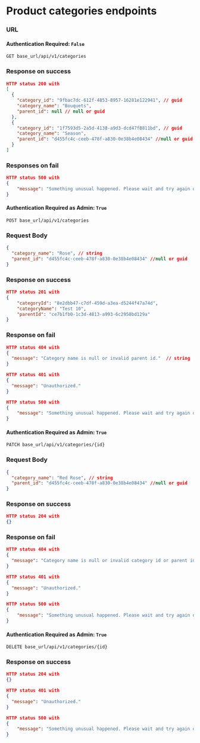 # Product categories endpoints

### URL

#### Authentication Required: `False`

```
GET base_url/api/v1/categories
```

### Response on success

```json
HTTP status 200 with
[
  {
    "category_id": "9fbac7dc-612f-4853-8957-16281e122941", // guid
    "category_name": "Bouquets",
    "parent_id": null // null or guid
  },
  {
    "category_id": "1f7593d5-2a5d-4138-a9d3-dcd47f8811bd", // guid
    "category_name": "Season",
    "parent_id": "d455fc4c-ceeb-478f-a830-0e38b4e08434" //null or guid
  }
]
```

### Responses on fail

```json
HTTP status 500 with
{
    "message": "Something unusual happened. Please wait and try again or contact system administrator" // message | string
}
```

#### Authentication Required as Admin: `True`

```
POST base_url/api/v1/categories
```

### Request Body

```json
{
  "category_name": "Rose", // string
  "parent_id": "d455fc4c-ceeb-478f-a830-0e38b4e08434" //null or guid
}
```

### Response on success

```json
HTTP status 201 with
{
    "categoryId": "8e2dbb47-c7df-459d-a3ea-d5244f47a74d",
    "categoryName": "Test 10",
    "parentId": "ce7b1fb0-1c3d-4813-a993-6c2950bd129a"
}
```

### Response on fail

```json
HTTP status 404 with
{
  "message": "Category name is null or invalid parent id."  // string
}
```

```json
HTTP status 401 with
{
  "message": "Unauthorized."
}
```

```json
HTTP status 500 with
{
    "message": "Something unusual happened. Please wait and try again or contact system administrator" // message | string
}
```

#### Authentication Required as Admin: `True`

```
PATCH base_url/api/v1/categories/{id}
```

### Request Body

```json
{
  "category_name": "Red Rose", // string
  "parent_id": "d455fc4c-ceeb-478f-a830-0e38b4e08434" //null or guid
}
```

### Response on success

```json
HTTP status 204 with
{}
```

### Response on fail

```json
HTTP status 404 with
{
  "message": "Category name is null or invalid category id or parent id."  // string
}
```

```json
HTTP status 401 with
{
  "message": "Unauthorized."
}
```

```json
HTTP status 500 with
{
    "message": "Something unusual happened. Please wait and try again or contact system administrator" // message | string
}
```

#### Authentication Required as Admin: `True`

```
DELETE base_url/api/v1/categories/{id}
```

### Response on success

```json
HTTP status 204 with
{}
```

```json
HTTP status 401 with
{
  "message": "Unauthorized."
}
```

```json
HTTP status 500 with
{
    "message": "Something unusual happened. Please wait and try again or contact system administrator" // message | string
}
```
